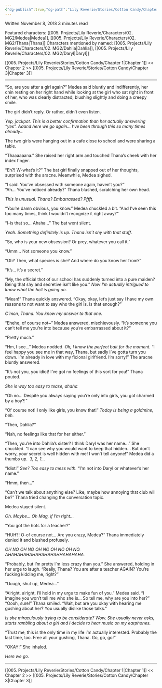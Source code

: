 ```yaml
---
{"dg-publish":true,"dg-path":"Lily Reverie/Stories/Cotton Candy/Chapter 2.md","permalink":"/lily-reverie/stories/cotton-candy/chapter-2/","created":"2024-01-20T04:26:31.771-03:00","updated":"2024-01-20T04:26:31.771-03:00"}
---
```


Written November 8, 2018
3 minutes read

Featured characters: [[005. Projects/Lily Reverie/Characters/02. MG2/Medea\|Medea]], [[005. Projects/Lily Reverie/Characters/02. MG2/Thana\|Thana]]
Characters mentioned by named: [[005. Projects/Lily Reverie/Characters/02. MG2/Dahlia\|Dahlia]], [[005. Projects/Lily Reverie/Characters/02. MG2/Daryl\|Daryl]]

[[005. Projects/Lily Reverie/Stories/Cotton Candy/Chapter 1\|Chapter 1]] << Chapter 2 >> [[005. Projects/Lily Reverie/Stories/Cotton Candy/Chapter 3\|Chapter 3]]

---
  
“So, are you after a girl again?” Medea said bluntly and indifferently, her chin resting on her right hand while looking at the girl who sat right in front of her, who was clearly distracted, blushing slightly and doing a creepy smile.

The girl didn’t reply. Or rather, didn’t even listen.

_Yep, jackpot. This is a better confirmation than her actually answering “yes”. Aaand here we go again… I’ve been through this so many times already…_

The two girls were hanging out in a cafe close to school and were sharing a table.

“Thaaaaaana.” She raised her right arm and touched Thana’s cheek with her index finger.

“Eh?! W-what’s it?” The bat girl finally snapped out of her thoughts, surprised with the aracne. Meanwhile, Medea sighed.

“I said. You’ve obsessed with someone again, haven’t you?”  
“Ah… You’ve noticed already?” Thana blushed, scratching her own head.

_This is unusual. Thana? Embarrassed? Pffft._

“You’re damn obvious, you know.” Medea chuckled a bit. “And I’ve seen this too many times, think I wouldn’t recognize it right away?”

“I-is that so… Ahaha…” The bat went silent.

_Yeah. Something definitely is up. Thana isn’t shy with that stuff._

“So, who is your new obsession? Or prey, whatever you call it.”

“Umm… Not someone you know.”

“Oh? Then, what species is she? And where do you know her from?”

“It’s… it’s a secret.”

“My, the official thot of our school has suddenly turned into a pure maiden? Being that shy and secretive isn’t like you.” _Now I’m actually intrigued to know what the hell is going on._

“Mean!” Thana quickly answered. “Okay, okay, let’s just say I have my own reasons to not want to say who the girl is. Is that enough?”

_C’mon, Thana. You know my answer to that one._

“Ehehe, of course not~” Medea answered, mischievously. “It’s someone you can’t tell me you’re into because you’re embarrassed about it?”

“Pretty much.”

“Hm, I see…” Medea nodded. _Oh, I know the perfect bait for the moment._ “I feel happy you see me in that way, Thana, but sadly I’ve gotta turn you down. I’m already in love with my ficional girlfriend. I’m sorry!” The aracne bluntly answered.

“It’s not you, you idiot! I’ve got no feelings of this sort for you!” Thana pouted.

_She is way too easy to tease, ahaha._

“Oh no… Despite you always saying you’re only into girls, you got charmed by a boy?!”

“Of course not! I only like girls, you know that!” _Today is being a goldmine, heh._

“Then, Dahlia?”

“Nah, no feelings like that for her either.”

“Then, you’re into Dahlia’s sister? I think Daryl was her name…” She chuckled. “I can see why you would want to keep that hidden… But don’t worry, your secret is well hidden with me! I won’t tell anyone!” Medea did a thumbs up.  _3, 2, 1…_

“Idiot!” _See? Too easy to mess with._ “I’m not into Daryl or whatever’s her name.”

“Hmm, then…”

“Can’t we talk about anything else? Like, maybe how annoying that club will be?” Thana tried changing the conversation topic.

Medea stayed silent.

_Oh. Maybe… Oh Mag, if I’m right…_

“You got the hots for a teacher?”

“HUH?! O-of course not… Are you crazy, Medea?” Thana immediately denied it and blushed profusely.

*OH NO OH NO OH NO OH NO OH NO.*  
*AHAHAHAHAHAHAHAHAHHAHAHAHA.*

“Probably, but I’m pretty I’m less crazy than you.” She answered, holding in her urge to laugh. “Really, Thana? You are after a teacher AGAIN? You’re fucking kidding me, right?”

“Uuugh, shut up, Medea…”

“Alright, alright, I’ll hold in my urge to make fun of you.” Medea said. “I imagine you won’t tell me who she is… So tell me, why are you into her?”  
“Oooh, sure!” Thana smiled. “Wait, but are you okay with hearing me gushing about her? You usually dislike those talks.”

_Is she miraculously trying to be considerate? Wow. She usually never asks, starts rambling about a girl and I decide to hear music on my earphones._

“Trust me, this is the only time in my life I’m actually interested. Probably the last time, too. Free all your gushing, Thana. Go, go, go!”

“OKAY!” She inhaled.

_Here we go._



----

[[005. Projects/Lily Reverie/Stories/Cotton Candy/Chapter 1\|Chapter 1]] << Chapter 2 >> [[005. Projects/Lily Reverie/Stories/Cotton Candy/Chapter 3\|Chapter 3]]